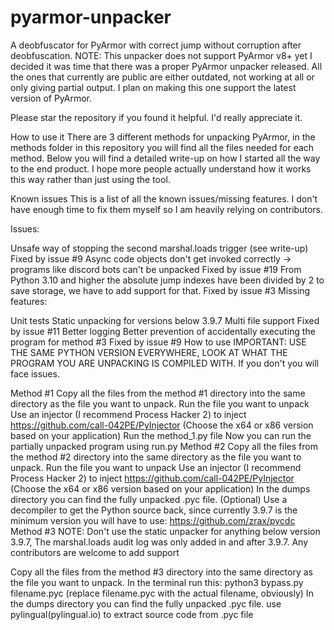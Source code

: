 # pyarmor-unpacker
A deobfuscator for PyArmor with correct jump without corruption after deobfuscation.
NOTE: This unpacker does not support PyArmor v8+ yet
I decided it was time that there was a proper PyArmor unpacker released. All the ones that currently are public are either outdated, not working at all or only giving partial output. I plan on making this one support the latest version of PyArmor.

Please star the repository if you found it helpful. I'd really appreciate it.

How to use it
There are 3 different methods for unpacking PyArmor, in the methods folder in this repository you will find all the files needed for each method. Below you will find a detailed write-up on how I started all the way to the end product. I hope more people actually understand how it works this way rather than just using the tool.

Known issues
This is a list of all the known issues/missing features. I don't have enough time to fix them myself so I am heavily relying on contributors.

Issues:

Unsafe way of stopping the second marshal.loads trigger (see write-up) Fixed by issue #9
Async code objects don't get invoked correctly -> programs like discord bots can't be unpacked Fixed by issue #19
From Python 3.10 and higher the absolute jump indexes have been divided by 2 to save storage, we have to add support for that. Fixed by issue #3
Missing features:

Unit tests
Static unpacking for versions below 3.9.7
Multi file support Fixed by issue #11
Better logging
Better prevention of accidentally executing the program for method #3 Fixed by issue #9
How to use
IMPORTANT: USE THE SAME PYTHON VERSION EVERYWHERE, LOOK AT WHAT THE PROGRAM YOU ARE UNPACKING IS COMPILED WITH. If you don't you will face issues.

Method #1
Copy all the files from the method #1 directory into the same directory as the file you want to unpack.
Run the file you want to unpack
Use an injector (I recommend Process Hacker 2) to inject https://github.com/call-042PE/PyInjector (Choose the x64 or x86 version based on your application)
Run the method_1.py file
Now you can run the partially unpacked program using run.py
Method #2
Copy all the files from the method #2 directory into the same directory as the file you want to unpack.
Run the file you want to unpack
Use an injector (I recommend Process Hacker 2) to inject https://github.com/call-042PE/PyInjector (Choose the x64 or x86 version based on your application)
In the dumps directory you can find the fully unpacked .pyc file.
(Optional) Use a decompiler to get the Python source back, since currently 3.9.7 is the minimum version you will have to use: https://github.com/zrax/pycdc
Method #3
NOTE: Don't use the static unpacker for anything below version 3.9.7, The marshal.loads audit log was only added in and after 3.9.7. Any contributors are welcome to add support

Copy all the files from the method #3 directory into the same directory as the file you want to unpack.
In the terminal run this: python3 bypass.py filename.pyc (replace filename.pyc with the actual filename, obviously)
In the dumps directory you can find the fully unpacked .pyc file.
use pylingual(pylingual.io) to extract source code from .pyc file
